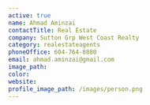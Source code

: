 ```yaml
---
active: true
name: Ahmad Aminzai
contactTitle: Real Estate
company: Sutton Grp West Coast Realty
category: realestateagents
phoneOffice: 604-764-8880
email: ahmad.aminzai@gmail.com
image_path:
color:
website:
profile_image_path: /images/person.png
---
```




